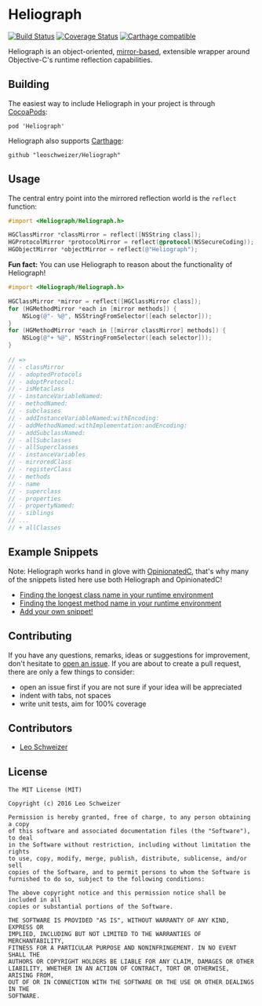 # Heliograph
[![Build Status](https://travis-ci.org/leoschweizer/Heliograph.svg?branch=master)](https://travis-ci.org/leoschweizer/Heliograph)
[![Coverage Status](https://coveralls.io/repos/leoschweizer/Heliograph/badge.svg?branch=master&service=github)](https://coveralls.io/github/leoschweizer/Heliograph?branch=master)
[![Carthage compatible](https://img.shields.io/badge/Carthage-compatible-4BC51D.svg?style=flat)](https://github.com/Carthage/Carthage)

Heliograph is an object-oriented, [mirror-based](https://en.wikipedia.org/wiki/Mirror_(programming)), extensible wrapper around Objective-C's runtime reflection capabilities.

## Building
The easiest way to include Heliograph in your project is through [CocoaPods](http://cocoapods.org/):
```
pod 'Heliograph'
```

Heliograph also supports [Carthage](https://github.com/Carthage/Carthage):
```
github "leoschweizer/Heliograph"
```

## Usage
The central entry point into the mirrored reflection world is the `reflect` function:
```objectivec
#import <Heliograph/Heliograph.h>

HGClassMirror *classMirror = reflect([NSString class]);
HGProtocolMirror *protocolMirror = reflect(@protocol(NSSecureCoding));
HGObjectMirror *objectMirror = reflect(@"Heliograph");
```

**Fun fact:** You can use Heliograph to reason about the functionality of Heliograph!
```objectivec
#import <Heliograph/Heliograph.h>

HGClassMirror *mirror = reflect([HGClassMirror class]);
for (HGMethodMirror *each in [mirror methods]) {
    NSLog(@"- %@", NSStringFromSelector([each selector]));
}
for (HGMethodMirror *each in [[mirror classMirror] methods]) {
    NSLog(@"+ %@", NSStringFromSelector([each selector]));
}
	
// =>
// - classMirror
// - adoptedProtocols
// - adoptProtocol:
// - isMetaclass
// - instanceVariableNamed:
// - methodNamed:
// - subclasses
// - addInstanceVariableNamed:withEncoding:
// - addMethodNamed:withImplementation:andEncoding:
// - addSubclassNamed:
// - allSubclasses
// - allSuperclasses
// - instanceVariables
// - mirroredClass
// - registerClass
// - methods
// - name
// - superclass
// - properties
// - propertyNamed:
// - siblings
// ...
// + allClasses
```

## Example Snippets
Note: Heliograph works hand in glove with [OpinionatedC](https://github.com/leoschweizer/OpinionatedC), that's why many
of the snippets listed here use both Heliograph and OpinionatedC!
* [Finding the longest class name in your runtime environment](https://gist.github.com/leoschweizer/13d204773c3c65cf9f06)
* [Finding the longest method name in your runtime environment](https://gist.github.com/leoschweizer/5e2fae183fe4cb53dbde)
* [Add your own snippet!](https://github.com/leoschweizer/Heliograph/edit/master/README.md#fork-destination-box)

## Contributing
If you have any questions, remarks, ideas or suggestions for improvement, don't hesitate to [open an issue](https://github.com/leoschweizer/Heliograph/issues). If you are about to create a pull request, there are only a few things to consider:
* open an issue first if you are not sure if your idea will be appreciated
* indent with tabs, not spaces
* write unit tests, aim for 100% coverage

## Contributors
* [Leo Schweizer](https://github.com/leoschweizer)

## License
```
The MIT License (MIT)

Copyright (c) 2016 Leo Schweizer

Permission is hereby granted, free of charge, to any person obtaining a copy
of this software and associated documentation files (the "Software"), to deal
in the Software without restriction, including without limitation the rights
to use, copy, modify, merge, publish, distribute, sublicense, and/or sell
copies of the Software, and to permit persons to whom the Software is
furnished to do so, subject to the following conditions:

The above copyright notice and this permission notice shall be included in all
copies or substantial portions of the Software.

THE SOFTWARE IS PROVIDED "AS IS", WITHOUT WARRANTY OF ANY KIND, EXPRESS OR
IMPLIED, INCLUDING BUT NOT LIMITED TO THE WARRANTIES OF MERCHANTABILITY,
FITNESS FOR A PARTICULAR PURPOSE AND NONINFRINGEMENT. IN NO EVENT SHALL THE
AUTHORS OR COPYRIGHT HOLDERS BE LIABLE FOR ANY CLAIM, DAMAGES OR OTHER
LIABILITY, WHETHER IN AN ACTION OF CONTRACT, TORT OR OTHERWISE, ARISING FROM,
OUT OF OR IN CONNECTION WITH THE SOFTWARE OR THE USE OR OTHER DEALINGS IN THE
SOFTWARE.
```
